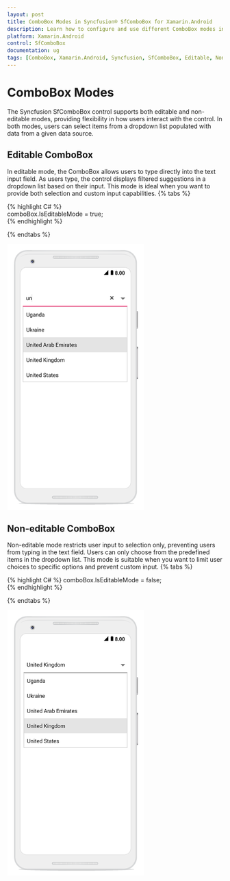```yaml
---
layout: post
title: ComboBox Modes in Syncfusion® SfComboBox for Xamarin.Android
description: Learn how to configure and use different ComboBox modes in the Syncfusion SfComboBox control for Xamarin.Android applications
platform: Xamarin.Android
control: SfComboBox
documentation: ug
tags: [ComboBox, Xamarin.Android, Syncfusion, SfComboBox, Editable, Non-editable, Dropdown, User-Input, Mobile-Controls]
---
```


# ComboBox Modes

The Syncfusion SfComboBox control supports both editable and non-editable modes, providing flexibility in how users interact with the control. In both modes, users can select items from a dropdown list populated with data from a given data source.
## Editable ComboBox

In editable mode, the ComboBox allows users to type directly into the text input field. As users type, the control displays filtered suggestions in a dropdown list based on their input. This mode is ideal when you want to provide both selection and custom input capabilities.
{% tabs %}

{% highlight C# %}	
comboBox.IsEditableMode = true; 	 
{% endhighlight %}

{% endtabs %}

![Editable ComboBox](images/editable.png)
	
## Non-editable ComboBox

Non-editable mode restricts user input to selection only, preventing users from typing in the text field. Users can only choose from the predefined items in the dropdown list. This mode is suitable when you want to limit user choices to specific options and prevent custom input.
{% tabs %}

{% highlight C# %}
comboBox.IsEditableMode = false;  
{% endhighlight %}

{% endtabs %}

![Non-editable ComboBox](images/noneditable.png)
 

